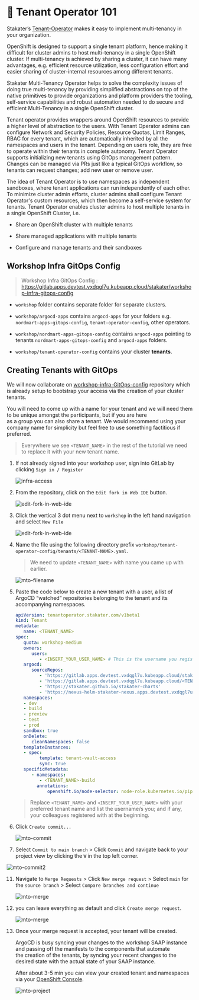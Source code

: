 # 🐓 Tenant Operator 101

Stakater’s [Tenant-Operator](https://docs.cloud.stakater.com/content/sre/tenant-operator/overview.html) makes it easy to implement multi-tenancy in your organization.  

OpenShift is designed to support a single tenant platform, hence making it difficult for cluster admins to host multi-tenancy in a single OpenShift cluster. If multi-tenancy is achieved by sharing a cluster, it can have many advantages, e.g. efficient resource utilization, less configuration effort and easier sharing of cluster-internal resources among different tenants.  

Stakater Multi-Tenancy Operator helps to solve the complexity issues of doing true multi-tenancy by providing simplified abstractions on top of the native primitives to provide organizations and platform providers the tooling, self-service capabilities and robust automation needed to do secure and efficient Multi-Tenancy in a single OpenShift cluster.  

Tenant operator provides wrappers around OpenShift resources to provide a higher level of abstraction to the users. With Tenant Operator admins can configure Network and Security Policies, Resource Quotas, Limit Ranges, RBAC for every tenant, which are automatically inherited by all the namespaces and users in the tenant. Depending on users role, they are free to operate within their tenants in complete autonomy. Tenant Operator supports initializing new tenants using GitOps management pattern. Changes can be managed via PRs just like a typical GitOps workflow, so tenants can request changes; add new user or remove user.  

The idea of Tenant Operator is to use namespaces as independent sandboxes, where tenant applications can run independently of each other. To minimize cluster admin efforts, cluster admins shall configure Tenant Operator's custom resources, which then become a self-service system for tenants. Tenant Operator enables cluster admins to host multiple tenants in a single OpenShift Cluster, i.e.  

- Share an OpenShift cluster with multiple tenants

- Share managed applications with multiple tenants

- Configure and manage tenants and their sandboxes

## Workshop Infra GitOps Config  

> Workshop Infra GitOps Config : https://gitlab.apps.devtest.vxdqgl7u.kubeapp.cloud/stakater/workshop-infra-gitops-config

   - `workshop` folder contains separate folder for separate clusters.

   - `workshop/argocd-apps` contains `argocd-apps` for your folders e.g. `nordmart-apps-gitops-config`, `tenant-operator-config`, other operators.

   - `workshop/nordmart-apps-gitops-config` contains `argocd-apps` pointing to tenants `nordmart-apps-gitops-config` and `argocd-apps` folders.

   - `workshop/tenant-operator-config` contains your cluster **tenants**.

## Creating Tenants with GitOps

We will now collaborate on [workshop-infra-GitOps-config](https://gitlab.apps.devtest.vxdqgl7u.kubeapp.cloud/stakater/workshop-infra-gitops-config) repository which is already setup to bootstrap your access via the creation of your cluster tenants.  

You will need to come up with a name for your tenant and we will need them to be unique amongst the participants, but if you are here  
as a group you can also share a tenant. We would recommend using your company name for simplicity but feel free to use something factitious if preferred. 

  > Everywhere we see `<TENANT_NAME>` in the rest of the tutorial we need to replace it with your new tenant name.


1. If not already signed into your workshop user, sign into GitLab by clicking `Sign in / Register` 

   ![infra-access](./images/infra-access.png)

2. From the repository, click on the `Edit fork in Web IDE` button.

   ![edit-fork-in-web-ide](./images/edit-fork-in-web-ide.png)

3. Click the vertical 3 dot menu next to `workshop` in the left hand navigation and select `New File`

   ![edit-fork-in-web-ide](./images/workshop-3-dots.png)

4. Name the file using the following directory prefix `workshop/tenant-operator-config/tenants/<TENANT-NAME>.yaml`.  
   
   > We need to update `<TENANT_NAME>` with name you came up with earlier.    

   ![mto-filename](./images/mto-filename.png)


8. Paste the code below to create a new tenant with a user, a list of ArgoCD “watched” repositories belonging to the tenant and its accompanying namespaces.

   ```yaml
   apiVersion: tenantoperator.stakater.com/v1beta1
   kind: Tenant
   metadata:
      name: <TENANT_NAME>
   spec:
      quota: workshop-medium
      owners:
         users:
            - <INSERT_YOUR_USER_NAME> # This is the username you registered with at the beginning.
      argocd:
         sourceRepos:
            - 'https://gitlab.apps.devtest.vxdqgl7u.kubeapp.cloud/stakater/workshop-infra-gitops-config.git'
            - 'https://gitlab.apps.devtest.vxdqgl7u.kubeapp.cloud/<TENANT_NAME>/nordmart-apps-gitops-config.git'
            - 'https://stakater.github.io/stakater-charts'
            - 'https://nexus-helm-stakater-nexus.apps.devtest.vxdqgl7u.kubeapp.cloud/repository/helm-charts/'
      namespaces:
      - dev
      - build
      - preview
      - test
      - prod      
      sandbox: true
      onDelete:
         cleanNamespaces: false
      templateInstances:
      - spec:
            template: tenant-vault-access
            sync: true
      specificMetadata:
         - namespaces:
            - <TENANT_NAME>-build
           annotations:
               openshift.io/node-selector: node-role.kubernetes.io/pipeline=
   ```

   > Replace `<TENANT_NAME>` and `<INSERT_YOUR_USER_NAME>` with your preferred tenant name and list the username/s you; and if any, your colleagues registered with at the beginning.


9. Click `Create commit...` 

   ![mto-commit](./images/mto-commit.png)

10. Select `Commit to main branch` > Click `Commit` and navigate back to your project view by clicking the `W` in the top left corner.  

   ![mto-commit2](./images/mto-commit2.png)

11. Navigate to `Merge Requests` > Click `New merge request` > Select `main` for the `source branch` > Select `Compare branches and continue`

      ![mto-merge](./images/mto-merge1.png)

12. you can leave everything as default and click `Create merge request`.

      ![mto-merge](./images/mto-merge.png)

13. Once your merge request is accepted, your tenant will be created.  

    ArgoCD is busy syncing your changes to the workshop SAAP instance and passing off the manifests to the components that automate  
    the creation of the tenants, by syncing your recent changes to the desired state with the actual state of your SAAP instance.

    After about 3-5 min you can view your created tenant and namespaces via your [OpenShift Console](https://console-openshift-console.apps.devtest.vxdqgl7u.kubeapp.cloud/k8s/cluster/projects).

      ![mto-project](./images/tenants-created.png)


